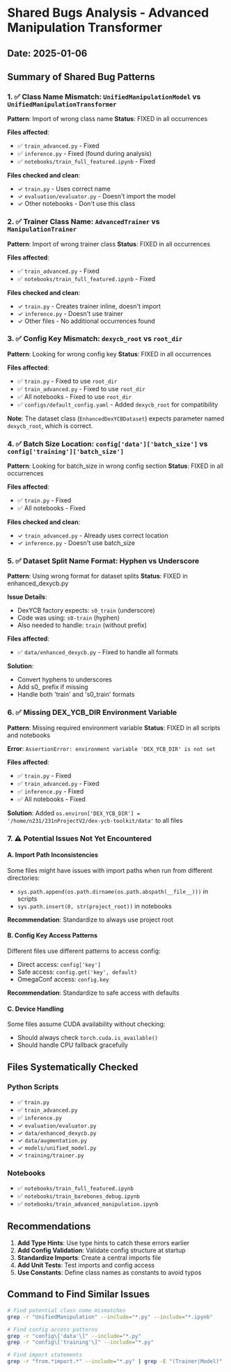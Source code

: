# Shared Bugs Analysis - Advanced Manipulation Transformer

## Date: 2025-01-06

## Summary of Shared Bug Patterns

### 1. ✅ Class Name Mismatch: `UnifiedManipulationModel` vs `UnifiedManipulationTransformer`

**Pattern**: Import of wrong class name
**Status**: FIXED in all occurrences

**Files affected**:
- ✅ `train_advanced.py` - Fixed
- ✅ `inference.py` - Fixed (found during analysis)
- ✅ `notebooks/train_full_featured.ipynb` - Fixed

**Files checked and clean**:
- ✓ `train.py` - Uses correct name
- ✓ `evaluation/evaluator.py` - Doesn't import the model
- ✓ Other notebooks - Don't use this class

### 2. ✅ Trainer Class Name: `AdvancedTrainer` vs `ManipulationTrainer`

**Pattern**: Import of wrong trainer class
**Status**: FIXED in all occurrences

**Files affected**:
- ✅ `train_advanced.py` - Fixed
- ✅ `notebooks/train_full_featured.ipynb` - Fixed

**Files checked and clean**:
- ✓ `train.py` - Creates trainer inline, doesn't import
- ✓ `inference.py` - Doesn't use trainer
- ✓ Other files - No additional occurrences found

### 3. ✅ Config Key Mismatch: `dexycb_root` vs `root_dir`

**Pattern**: Looking for wrong config key
**Status**: FIXED in all occurrences

**Files affected**:
- ✅ `train.py` - Fixed to use `root_dir`
- ✅ `train_advanced.py` - Fixed to use `root_dir`
- ✅ All notebooks - Fixed to use `root_dir`
- ✅ `configs/default_config.yaml` - Added `dexycb_root` for compatibility

**Note**: The dataset class (`EnhancedDexYCBDataset`) expects parameter named `dexycb_root`, which is correct.

### 4. ✅ Batch Size Location: `config['data']['batch_size']` vs `config['training']['batch_size']`

**Pattern**: Looking for batch_size in wrong config section
**Status**: FIXED in all occurrences

**Files affected**:
- ✅ `train.py` - Fixed
- ✅ All notebooks - Fixed

**Files checked and clean**:
- ✓ `train_advanced.py` - Already uses correct location
- ✓ `inference.py` - Doesn't use batch_size

### 5. ✅ Dataset Split Name Format: Hyphen vs Underscore

**Pattern**: Using wrong format for dataset splits
**Status**: FIXED in enhanced_dexycb.py

**Issue Details**:
- DexYCB factory expects: `s0_train` (underscore)
- Code was using: `s0-train` (hyphen)
- Also needed to handle: `train` (without prefix)

**Files affected**:
- ✅ `data/enhanced_dexycb.py` - Fixed to handle all formats

**Solution**: 
- Convert hyphens to underscores
- Add s0_ prefix if missing
- Handle both 'train' and 's0_train' formats

### 6. ✅ Missing DEX_YCB_DIR Environment Variable

**Pattern**: Missing required environment variable
**Status**: FIXED in all scripts and notebooks

**Error**: `AssertionError: environment variable 'DEX_YCB_DIR' is not set`

**Files affected**:
- ✅ `train.py` - Fixed
- ✅ `train_advanced.py` - Fixed
- ✅ `inference.py` - Fixed
- ✅ All notebooks - Fixed

**Solution**: 
Added `os.environ['DEX_YCB_DIR'] = '/home/n231/231nProjectV2/dex-ycb-toolkit/data'` to all files

### 7. ⚠️ Potential Issues Not Yet Encountered

#### A. Import Path Inconsistencies
Some files might have issues with import paths when run from different directories:
- `sys.path.append(os.path.dirname(os.path.abspath(__file__)))` in scripts
- `sys.path.insert(0, str(project_root))` in notebooks

**Recommendation**: Standardize to always use project root

#### B. Config Key Access Patterns
Different files use different patterns to access config:
- Direct access: `config['key']`
- Safe access: `config.get('key', default)`
- OmegaConf access: `config.key`

**Recommendation**: Standardize to safe access with defaults

#### C. Device Handling
Some files assume CUDA availability without checking:
- Should always check `torch.cuda.is_available()`
- Should handle CPU fallback gracefully

## Files Systematically Checked

### Python Scripts
- ✅ `train.py`
- ✅ `train_advanced.py` 
- ✅ `inference.py`
- ✓ `evaluation/evaluator.py`
- ✓ `data/enhanced_dexycb.py`
- ✓ `data/augmentation.py`
- ✓ `models/unified_model.py`
- ✓ `training/trainer.py`

### Notebooks
- ✅ `notebooks/train_full_featured.ipynb`
- ✅ `notebooks/train_barebones_debug.ipynb`
- ✅ `notebooks/train_advanced_manipulation.ipynb`

## Recommendations

1. **Add Type Hints**: Use type hints to catch these errors earlier
2. **Add Config Validation**: Validate config structure at startup
3. **Standardize Imports**: Create a central imports file
4. **Add Unit Tests**: Test imports and config access
5. **Use Constants**: Define class names as constants to avoid typos

## Command to Find Similar Issues

```bash
# Find potential class name mismatches
grep -r "UnifiedManipulation" --include="*.py" --include="*.ipynb"

# Find config access patterns
grep -r "config\['data'\]" --include="*.py"
grep -r "config\['training'\]" --include="*.py"

# Find import statements
grep -r "from.*import.*" --include="*.py" | grep -E "(Trainer|Model)"
```